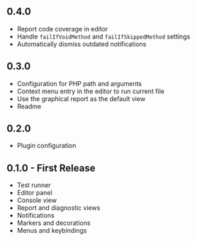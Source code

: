 ## 0.4.0

* Report code coverage in editor
* Handle `failIfVoidMethod` and `failIfSkippedMethod` settings
* Automatically dismiss outdated notifications

## 0.3.0

* Configuration for PHP path and arguments
* Context menu entry in the editor to run current file
* Use the graphical report as the default view
* Readme

## 0.2.0

* Plugin configuration

## 0.1.0 - First Release

* Test runner
* Editor panel
* Console view
* Report and diagnostic views
* Notifications
* Markers and decorations
* Menus and keybindings
